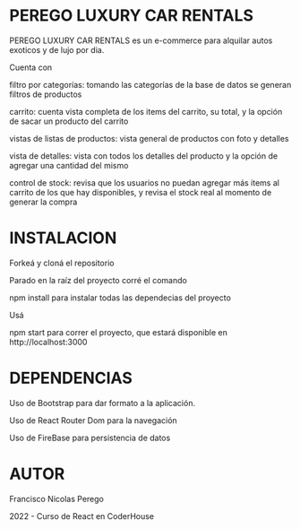 # PEREGO LUXURY CAR RENTALS

PEREGO LUXURY CAR RENTALS es un e-commerce para alquilar autos exoticos y de lujo por dia.

Cuenta con

filtro por categorías: tomando las categorías de la base de datos se generan filtros de productos

carrito: cuenta vista completa de los items del carrito, su total, y la opción de sacar un producto del carrito

vistas de listas de productos: vista general de productos con foto y detalles

vista de detalles: vista con todos los detalles del producto y la opción de agregar una cantidad del mismo

control de stock: revisa que los usuarios no puedan agregar más items al carrito de los que hay disponibles, y revisa el stock real al momento de generar la compra

# INSTALACION
Forkeá y cloná el repositorio

Parado en la raíz del proyecto corré el comando

npm install
para instalar todas las dependecias del proyecto

Usá

npm start
para correr el proyecto, que estará disponible en http://localhost:3000

# DEPENDENCIAS
Uso de Bootstrap para dar formato a la aplicación.

Uso de React Router Dom para la navegación

Uso de FireBase para persistencia de datos

# AUTOR
Francisco Nicolas Perego

2022 - Curso de React en CoderHouse
